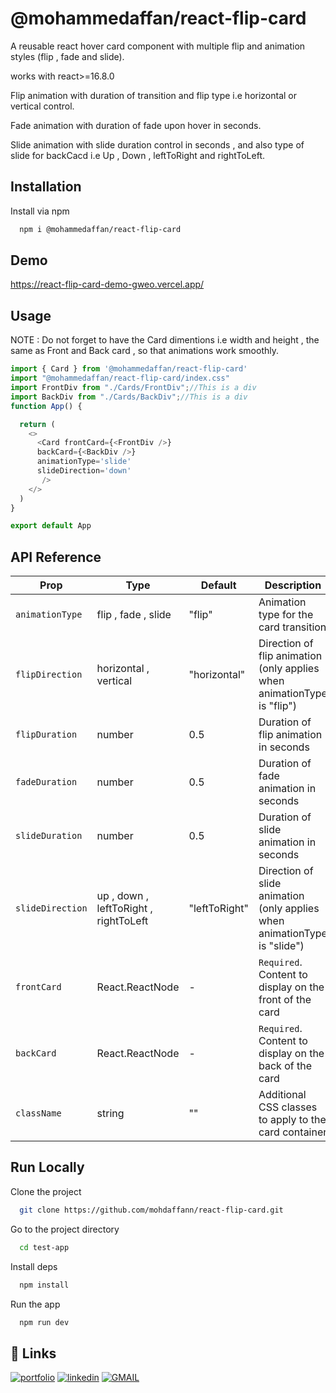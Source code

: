 

# @mohammedaffan/react-flip-card

A reusable react hover card component with multiple flip and animation styles (flip , fade and slide).

works with react>=16.8.0

Flip animation with duration of transition and flip type i.e horizontal or vertical control.

Fade animation with duration of fade upon hover in seconds.

Slide animation with slide duration control in seconds , and also type of slide for backCacd i.e Up , Down , leftToRight and rightToLeft.

## Installation

Install via  npm

```bash
  npm i @mohammedaffan/react-flip-card
```
## Demo

https://react-flip-card-demo-gweo.vercel.app/
    
## Usage

NOTE : Do not forget to have the Card dimentions i.e width and height , the same as Front and Back card , so that animations work smoothly.

```javascript
import { Card } from '@mohammedaffan/react-flip-card'
import "@mohammedaffan/react-flip-card/index.css"
import FrontDiv from "./Cards/FrontDiv";//This is a div
import BackDiv from "./Cards/BackDiv";//This is a div
function App() {

  return (
    <>
      <Card frontCard={<FrontDiv />}
      backCard={<BackDiv />} 
      animationType='slide'
      slideDirection='down'
       />
    </>
  )
}

export default App
```



## API Reference


| Prop           | Type                                          | Default       | Description                                                               |
|----------------|-----------------------------------------------|---------------|---------------------------------------------------------------------------|
| `animationType`  | flip , fade , slide                     | "flip"        | Animation type for the card transition                                    |
| `flipDirection`  | horizontal , vertical                     | "horizontal"  | Direction of flip animation (only applies when animationType is "flip")   |
| `flipDuration`   | number                                        | 0.5           | Duration of flip animation in seconds                                     |
| `fadeDuration`   | number                                        | 0.5           | Duration of fade animation in seconds                                     |
| `slideDuration`  | number                                        | 0.5           | Duration of slide animation in seconds                                    |
| `slideDirection` | up , down ,  leftToRight , rightToLeft | "leftToRight" | Direction of slide animation (only applies when animationType is "slide") |
| `frontCard`      | React.ReactNode                               | -             | `Required`. Content to display on the front of the card                     |
| `backCard`       | React.ReactNode                               | -             | `Required`. Content to display on the back of the card                      |
| `className`      | string                                        | ""            | Additional CSS classes to apply to the card container                     |


## Run Locally

Clone the project

```bash
  git clone https://github.com/mohdaffann/react-flip-card.git
```

Go to the project directory

```bash
  cd test-app
```

Install deps
```bash
  npm install
```
Run the app
```bash
  npm run dev
```
## 🔗 Links
[![portfolio](https://img.shields.io/badge/my_portfolio-000?style=for-the-badge&logo=ko-fi&logoColor=white)](https://mohammedaffan-sable.vercel.app/
)
[![linkedin](https://img.shields.io/badge/linkedin-0A66C2?style=for-the-badge&logo=linkedin&logoColor=white)](https://www.linkedin.com/in/muhammad-affan-anass/)
[![GMAIL](https://img.shields.io/badge/Gmail-D14836?style=for-the-badge&logo=gmail&logoColor=white)](mailto:muhammadaffanpvt@gmail.com
)

